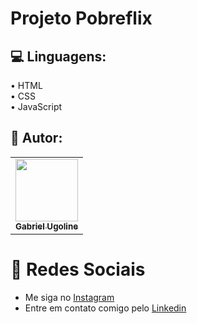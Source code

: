 # Projeto Pobreflix



## 💻 Linguagens:
• HTML <br>
• CSS <br>
• JavaScript 

  

## 📖 Autor:
  <table>
  <tr>
    <td align="center"><a href="https://github.com/gabrielyzy?tab=repositories"><img src="https://cdn.discordapp.com/attachments/1183964224670670930/1263342028901847163/91_Sem_Titulo_20240718005004.png?ex=6699e273&is=669890f3&hm=9f8e25ba2075c2d545ffe891ac736c69de43158d4bfbf0b2f9f8eb96326b9c23&" width="100px;" alt=""/><br /><sub><b>Gabriel Ugoline</b></sub></a><br /><a href="" title="yzy"></a></td>
  </tr>
</table>

 # :link: Redes Sociais
* Me siga no [Instagram](https://www.instagram.com/gabrielugoline/)
* Entre em contato comigo pelo [Linkedin](https://www.linkedin.com/in/gabriel-ugoline-dos-santos-88537730a/)

